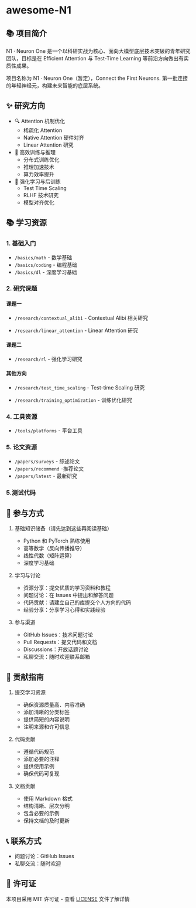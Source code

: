 # awesome-N1

## 📚 项目简介

N1 · Neuron One 是一个以科研实战为核心、面向大模型底层技术突破的青年研究团队，目标是在 Efficient Attention 与 Test-Time Learning 等前沿方向做出有实质性成果。

项目名称为 N1 · Neuron One（暂定），Connect the First Neurons. 第一批连接的年轻神经元，构建未来智能的底层系统。

## ✨ 研究方向

- 🔍 Attention 机制优化
  - 稀疏化 Attention
  - Native Attention 硬件对齐
  - Linear Attention 研究
- 🚀 高效训练与推理
  - 分布式训练优化
  - 推理加速技术
  - 算力效率提升
- 🤖 强化学习与后训练
  - Test Time Scaling
  - RLHF 技术研究
  - 模型对齐优化

## 📚 学习资源

### 1. 基础入门

- `/basics/math` - 数学基础
- `/basics/coding` - 编程基础
- `/basics/dl` - 深度学习基础

### 2. 研究课题

#### 课题一

- `/research/contextual_alibi` - Contextual Alibi 相关研究

- `/research/linear_attention` - Linear Attention 研究

#### 课题二

- `/research/rl` - 强化学习研究

#### 其他方向

- `/research/test_time_scaling` - Test-time Scaling 研究

- `/research/training_optimization` - 训练优化研究

### 4. 工具资源

- `/tools/platforms` - 平台工具

### 5. 论文资源

- `/papers/surveys` - 综述论文
- `/papers/recommend` -推荐论文
- `/papers/latest` - 最新研究

### 5.测试代码

## 🤝 参与方式

1. 基础知识储备（请先达到这些再阅读基础）

   - Python 和 PyTorch 熟练使用
   - 高等数学（反向传播推导）
   - 线性代数（矩阵运算）
   - 深度学习基础

2. 学习与讨论

   - 资源分享：提交优质的学习资料和教程
   - 问题讨论：在 Issues 中提出和解答问题
   - 代码贡献：请建立自己的库提交个人方向的代码
   - 经验分享：分享学习心得和实践经验

3. 参与渠道
   - GitHub Issues：技术问题讨论
   - Pull Requests：提交代码和文档
   - Discussions：开放话题讨论
   - 私聊交流：随时欢迎联系邮箱

## 📝 贡献指南

1. 提交学习资源

   - 确保资源质量高、内容准确
   - 添加清晰的分类标签
   - 提供简短的内容说明
   - 注明来源和许可信息

2. 代码贡献

   - 遵循代码规范
   - 添加必要的注释
   - 提供使用示例
   - 确保代码可复现

3. 文档贡献
   - 使用 Markdown 格式
   - 结构清晰、层次分明
   - 包含必要的示例
   - 保持文档的及时更新

## 📞 联系方式

- 问题讨论：GitHub Issues
- 私聊交流：随时欢迎

## 📄 许可证

本项目采用 MIT 许可证 - 查看 [LICENSE](LICENSE) 文件了解详情
